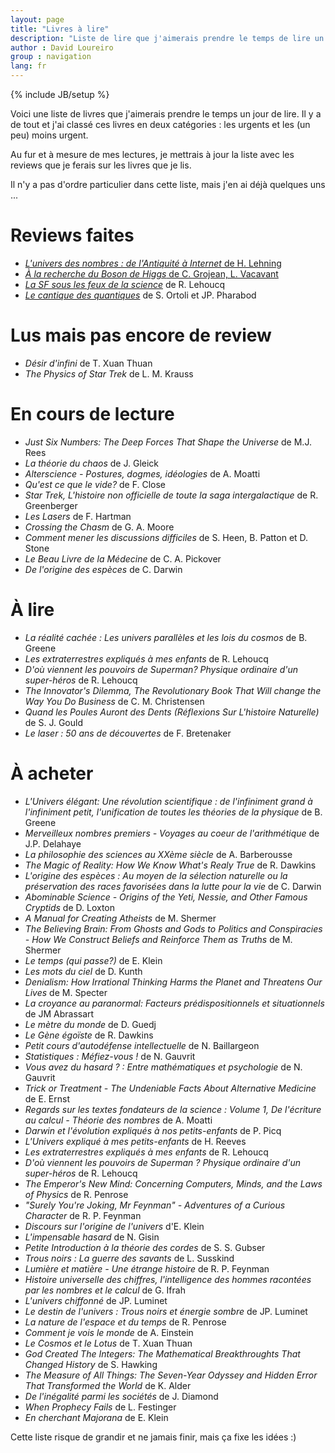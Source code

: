 ```yaml
---
layout: page
title: "Livres à lire"
description: "Liste de lire que j'aimerais prendre le temps de lire un jour :)"
author : David Loureiro
group : navigation
lang: fr
---
```

{% include JB/setup %}

Voici une liste de livres que j'aimerais prendre le temps un jour de lire. Il y a de tout et j'ai classé ces livres en deux catégories : les urgents et les (un peu) moins urgent.

Au fur et à mesure de mes lectures, je mettrais à jour la liste avec les reviews que je ferais sur les livres que je lis.

Il n'y a pas d'ordre particulier dans cette liste, mais j'en ai déjà quelques uns ...

# Reviews faites

 * [*L'univers des nombres : de l'Antiquité à Internet* de H. Lehning](http://testdriventrekkie.com/livre/2013/11/27/livre---lunivers-des-nombres--de-lantiquit--internet-de-h-lehning)
 * [*À la recherche du Boson de Higgs* de C. Grojean, L. Vacavant](http://testdriventrekkie.com/livre/2013/12/04/livre---la-recherche-du-boson-de-higgs)
 * [*La SF sous les feux de la science*](http://testdriventrekkie.com/livre/2014/01/02/livre--la-sf-sous-les-feux-de-la-science) de R. Lehoucq
* [*Le cantique des quantiques*](http://testdriventrekkie.com/livre/2014/01/06/livre--le-cantique-des-quantiques) de S. Ortoli et JP. Pharabod

# Lus mais pas encore de review

 * *Désir d'infini* de T. Xuan Thuan
 * *The Physics of Star Trek* de L. M. Krauss

# En cours de lecture

 * *Just Six Numbers: The Deep Forces That Shape the Universe* de M.J. Rees
 * *La théorie du chaos* de J. Gleick
 * *Alterscience - Postures, dogmes, idéologies* de A. Moatti
 * *Qu'est ce que le vide?* de F. Close
 * *Star Trek, L'histoire non officielle de toute la saga intergalactique* de R. Greenberger
 * *Les Lasers* de F. Hartman
 * *Crossing the Chasm* de G. A. Moore
 * *Comment mener les discussions difficiles* de S. Heen, B. Patton et D. Stone
 * *Le Beau Livre de la Médecine* de C. A. Pickover
 * *De l'origine des espèces* de C. Darwin

# À lire

 * *La réalité cachée : Les univers parallèles et les lois du cosmos* de B. Greene
 * *Les extraterrestres expliqués à mes enfants* de R. Lehoucq
 * *D'où viennent les pouvoirs de Superman? Physique ordinaire d'un super-héros* de R. Lehoucq
 * *The Innovator's Dilemma, The Revolutionary Book That Will change the Way You Do Business* de C. M. Christensen
 * *Quand les Poules Auront des Dents (Réflexions Sur L'histoire Naturelle)* de S. J. Gould
 * *Le laser : 50 ans de découvertes* de F. Bretenaker

# À acheter

 * *L'Univers élégant: Une révolution scientifique : de l'infiniment grand à l'infiniment petit, l'unification de toutes les théories de la physique* de B. Greene
 * *Merveilleux nombres premiers - Voyages au coeur de l'arithmétique* de J.P. Delahaye
 * *La philosophie des sciences au XXème siècle* de A. Barberousse
 * *The Magic of Reality: How We Know What's Realy True* de R. Dawkins
 * *L'origine des espèces : Au moyen de la sélection naturelle ou la préservation des races favorisées dans la lutte pour la vie* de C. Darwin
 * *Abominable Science - Origins of the Yeti, Nessie, and Other Famous Cryptids* de D. Loxton
 * *A Manual for Creating Atheists* de M. Shermer
 * *The Believing Brain: From Ghosts and Gods to Politics and Conspiracies - How We Construct Beliefs and Reinforce Them as Truths* de M. Shermer
 * *Le temps (qui passe?)* de E. Klein
 * *Les mots du ciel* de D. Kunth
 * *Denialism: How Irrational Thinking Harms the Planet and Threatens Our Lives* de M. Specter
 * *La croyance au paranormal: Facteurs prédispositionnels et situationnels* de JM Abrassart
 * *Le mètre du monde* de D. Guedj
 * *Le Gène égoïste* de R. Dawkins
 * *Petit cours d'autodéfense intellectuelle* de N. Baillargeon
 * *Statistiques : Méfiez-vous !* de N. Gauvrit
 * *Vous avez du hasard ? : Entre mathématiques et psychologie* de N. Gauvrit
 * *Trick or Treatment - The Undeniable Facts About Alternative Medicine* de E. Ernst
 * *Regards sur les textes fondateurs de la science : Volume 1, De l'écriture au calcul - Théorie des nombres* de A. Moatti
 * *Darwin et l'évolution expliqués à nos petits-enfants* de P. Picq
 * *L'Univers expliqué à mes petits-enfants* de H. Reeves
 * *Les extraterrestres expliqués à mes enfants* de R. Lehoucq
 * *D'où viennent les pouvoirs de Superman ? Physique ordinaire d'un super-héros* de R. Lehoucq
 * *The Emperor's New Mind: Concerning Computers, Minds, and the Laws of Physics* de R. Penrose
 * *"Surely You're Joking, Mr Feynman" - Adventures of a Curious Character* de R. P. Feynman
 * *Discours sur l'origine de l'univers* d'E. Klein
 * *L'impensable hasard* de N. Gisin
 * *Petite Introduction à la théorie des cordes* de S. S. Gubser
 * *Trous noirs : La guerre des savants* de L. Susskind
 * *Lumière et matière - Une étrange histoire* de R. P. Feynman
 * *Histoire universelle des chiffres, l'intelligence des hommes racontées par les nombres et le calcul* de G. Ifrah
 * *L'univers chiffonné* de JP. Luminet
 * *Le destin de l'univers : Trous noirs et énergie sombre* de JP. Luminet
 * *La nature de l'espace et du temps* de R. Penrose
 * *Comment je vois le monde* de A. Einstein
 * *Le Cosmos et le Lotus* de T. Xuan Thuan
 * *God Created The Integers: The Mathematical Breakthroughts That Changed History* de S. Hawking
 * *The Measure of All Things: The Seven-Year Odyssey and Hidden Error That Transformed the World* de K. Alder
 * *De l'inégalité parmi les sociétés* de J. Diamond
 * *When Prophecy Fails* de L. Festinger
 * *En cherchant Majorana* de E. Klein

Cette liste risque de grandir et ne jamais finir, mais ça fixe les idées :)
